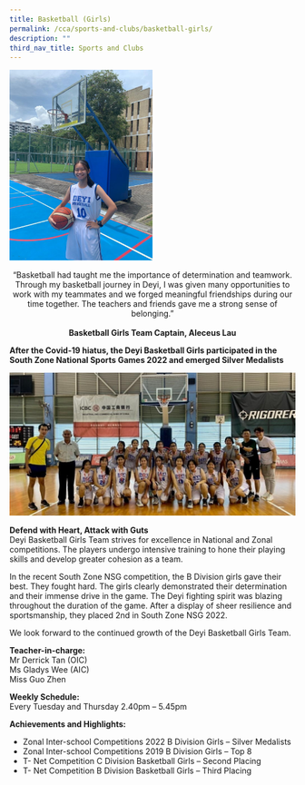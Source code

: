 ```yaml
---
title: Basketball (Girls)
permalink: /cca/sports-and-clubs/basketball-girls/
description: ""
third_nav_title: Sports and Clubs
---
```

<img src="/images/CAPTAIN%20PICTURE.jpeg" 
    style="width:50%">
		
<center>		
“Basketball had taught me the importance of determination and teamwork. Through my basketball journey in Deyi, I was given many opportunities to work with my teammates and we forged meaningful friendships during our time together. The teachers and friends gave me a strong sense of belonging.”
<br><br>
<strong> Basketball Girls Team Captain, Aleceus Lau </strong></center>

**After the Covid-19 hiatus, the Deyi Basketball Girls participated in the South Zone National Sports Games 2022 and emerged Silver Medalists**

![](/images/HEADER%20PICTURE.jpeg)

**Defend with Heart, Attack with Guts** <br>
Deyi Basketball Girls Team strives for excellence in National and Zonal competitions. The players undergo intensive training to hone their playing skills and develop greater cohesion as a team.

In the recent South Zone NSG competition, the B Division girls gave their best. They fought hard. The girls clearly demonstrated their determination and their immense drive in the game. The Deyi fighting spirit was blazing throughout the duration of the game. After a display of sheer resilience and sportsmanship, they placed 2nd in South Zone NSG 2022.

We look forward to the continued growth of the Deyi Basketball Girls Team.

**Teacher-in-charge:** <br>
Mr Derrick Tan (OIC) <br>
Ms Gladys Wee (AIC) <br>
Miss Guo Zhen

**Weekly Schedule:** <br>
Every Tuesday and Thursday 2.40pm – 5.45pm

**Achievements and Highlights:**
* Zonal Inter-school Competitions 2022 B Division Girls – Silver Medalists
* Zonal Inter-school Competitions 2019 B Division Girls – Top 8
* T- Net Competition C Division Basketball Girls – Second Placing  
* T- Net Competition B Division Basketball Girls – Third Placing